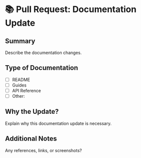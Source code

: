 # 📚 Pull Request: Documentation Update

## Summary
Describe the documentation changes.

## Type of Documentation
- [ ] README
- [ ] Guides
- [ ] API Reference
- [ ] Other:

## Why the Update?
Explain why this documentation update is necessary.

## Additional Notes
Any references, links, or screenshots?
